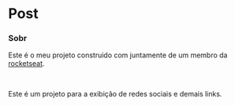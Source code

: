 # Post
<h3>Sobr</h3>
<p> Este é o meu projeto construido com juntamente de um membro da <a href="rocketseat.com">rocketseat</a>.</p>
<br>
<p> Este é um projeto para a exibição de redes sociais e demais links.

